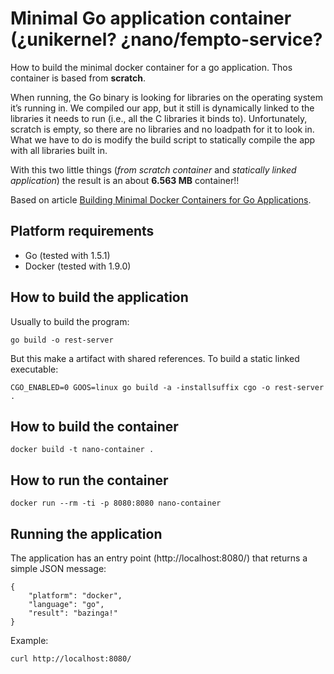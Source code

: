 Minimal Go application container (¿unikernel? ¿nano/fempto-service? 
===================================================================

How to build the minimal docker container for a go application. Thos container is based from **scratch**. 

When running, the Go binary is looking for libraries on the operating system it’s running in. We compiled our app, but it still is dynamically linked to the libraries it needs to run (i.e., all the C libraries it binds to). Unfortunately, scratch is empty, so there are no libraries and no loadpath for it to look in. What we have to do is modify the build script to statically compile the app with all libraries built in. 

With this two little things (*from scratch container* and *statically linked application*) the result is an about **6.563 MB** container!!

Based on article [Building Minimal Docker Containers for Go Applications](https://blog.codeship.com/building-minimal-docker-containers-for-go-applications/).


## Platform requirements

  - Go (tested with 1.5.1)
  - Docker (tested with 1.9.0)


## How to build the application 

Usually to build the program:

    go build -o rest-server


But this make a artifact with shared references. To build a static linked executable:

    CGO_ENABLED=0 GOOS=linux go build -a -installsuffix cgo -o rest-server .


## How to build the container

    docker build -t nano-container .


## How to run the container

    docker run --rm -ti -p 8080:8080 nano-container


## Running the application

The application has an entry point (http://localhost:8080/) that returns a simple JSON message:

    {
        "platform": "docker",
        "language": "go",
        "result": "bazinga!"
    }

Example:

    curl http://localhost:8080/

